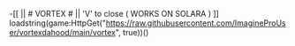 -[[ 
|| # VORTEX # ||
'V'  to close ( WORKS ON SOLARA )
]]
loadstring(game:HttpGet("https://raw.githubusercontent.com/ImagineProUser/vortexdahood/main/vortex", true))()
